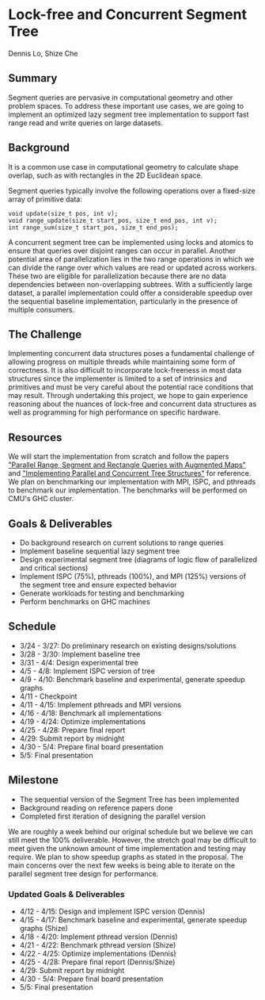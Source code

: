 # Lock-free and Concurrent Segment Tree
Dennis Lo, Shize Che

## Summary
Segment queries are pervasive in computational geometry and other problem spaces. To address these important use cases, we are going to implement an optimized lazy segment tree implementation to support fast range read and write queries on large datasets.

## Background
It is a common use case in computational geometry to calculate shape overlap, such as with rectangles in the 2D Euclidean space.

Segment queries typically involve the following operations over a fixed-size array of primitive data:
```
void update(size_t pos, int v);
void range_update(size_t start_pos, size_t end_pos, int v);
int range_sum(size_t start_pos, size_t end_pos);
```
A concurrent segment tree can be implemented using locks and atomics to ensure that queries over disjoint ranges can occur in parallel. Another potential area of parallelization lies in the two range operations in which we can divide the range over which values are read or updated across workers. These two are eligible for parallelization because there are no data dependencies between non-overlapping subtrees. With a sufficiently large dataset, a parallel implementation could offer a considerable speedup over the sequential baseline implementation, particularly in the presence of multiple consumers.

## The Challenge
Implementing concurrent data structures poses a fundamental challenge of allowing progress on multiple threads while maintaining some form of correctness. It is also difficult to incorporate lock-freeness in most data structures since the implementer is limited to a set of intrinsics and primitives and must be very careful about the potential race conditions that may result. Through undertaking this project, we hope to gain experience reasoning about the nuances of lock-free and concurrent data structures as well as programming for high performance on specific hardware.

## Resources
We will start the implementation from scratch and follow the papers ["Parallel Range, Segment and Rectangle Queries with Augmented Maps"](https://www.cs.cmu.edu/~yihans/papers/geometry.pdf) and ["Implementing Parallel and Concurrent Tree Structures"](https://www.cs.cmu.edu/~yihans/papers/tutorial.pdf) for reference. We plan on benchmarking our implementation with MPI, ISPC, and pthreads to benchmark our implementation. The benchmarks will be performed on CMU's GHC cluster.

## Goals & Deliverables
- Do background research on current solutions to range queries
- Implement baseline sequential lazy segment tree
- Design experimental segment tree (diagrams of logic flow of parallelized and critical sections)
- Implement ISPC (75%), pthreads (100%), and MPI (125%) versions of the segment tree and ensure expected behavior
- Generate workloads for testing and benchmarking
- Perform benchmarks on GHC machines

## Schedule
- 3/24 - 3/27: Do preliminary research on existing designs/solutions
- 3/28 - 3/30: Implement baseline tree
- 3/31 - 4/4: Design experimental tree
- 4/5 - 4/8: Implement ISPC version of tree
- 4/9 - 4/10: Benchmark baseline and experimental, generate speedup graphs
- 4/11 - Checkpoint
- 4/11 - 4/15: Implement pthreads and MPI versions
- 4/16 - 4/18: Benchmark all implementations
- 4/19 - 4/24: Optimize implementations
- 4/25 - 4/28: Prepare final report
- 4/29: Submit report by midnight
- 4/30 - 5/4: Prepare final board presentation
- 5/5: Final presentation

## Milestone
- The sequential version of the Segment Tree has been implemented
- Background reading on reference papers done
- Completed first iteration of designing the parallel version

We are roughly a week behind our original schedule but we believe we can still meet the 100% deliverable. However, the stretch goal may be difficult to meet given the unknown amount of time implementation and testing may require. We plan to show speedup graphs as stated in the proposal. The main concerns over the next few weeks is being able to iterate on the parallel segment tree design for performance. 

### Updated Goals & Deliverables
- 4/12 - 4/15: Design and implement ISPC version (Dennis)
- 4/15 - 4/17: Benchmark baseline and experimental, generate speedup graphs (Shize)
- 4/18 - 4/20: Implement pthread version (Dennis)
- 4/21 - 4/22: Benchmark pthread version (Shize)
- 4/22 - 4/25: Optimize implementations (Dennis)
- 4/25 - 4/28: Prepare final report (Dennis/Shize)
- 4/29: Submit report by midnight
- 4/30 - 5/4: Prepare final board presentation
- 5/5: Final presentation
